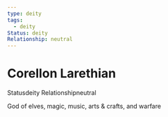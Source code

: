```yaml
---
type: deity
tags:
  - deity
Status: deity
Relationship: neutral
---
```


# Corellon Larethian
<span class="dataview inline-field"><span class="inline-field-key">Status</span><span class="inline-field-value">deity</span></span>
<span class="dataview inline-field"><span class="inline-field-key">Relationship</span><span class="inline-field-value">neutral</span></span>

God of elves, magic, music, arts & crafts, and warfare

